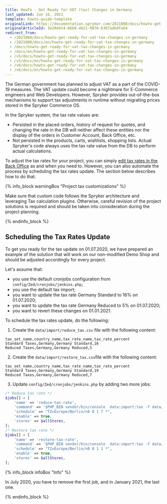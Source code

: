 ```yaml
---
title: HowTo - Get Ready for VAT (tax) Changes in Germany
last_updated: Jun 16, 2021
template: howto-guide-template
originalLink: https://documentation.spryker.com/2021080/docs/howto-get-ready-for-vat-tax-changes-in-germany
originalArticleId: 3e20d414-66b8-4621-9876-b367adbdfa64
redirect_from:
  - /2021080/docs/howto-get-ready-for-vat-tax-changes-in-germany
  - /2021080/docs/en/howto-get-ready-for-vat-tax-changes-in-germany
  - /docs/howto-get-ready-for-vat-tax-changes-in-germany
  - /docs/en/howto-get-ready-for-vat-tax-changes-in-germany
  - /v5/docs/howto-get-ready-for-vat-tax-changes-in-germany
  - /v5/docs/en/howto-get-ready-for-vat-tax-changes-in-germany
  - /v6/docs/howto-get-ready-for-vat-tax-changes-in-germany
  - /v6/docs/en/howto-get-ready-for-vat-tax-changes-in-germany
---
```


The German government has planned to adjust VAT as a part of the COVID-19 measures. The VAT update could become a nightmare for E-Commerce engineers and Web Developers. However, Spryker provides out-of-the-box mechanisms to support tax adjustments in runtime without migrating prices stored in the Spryker Commerce OS.

In the Spryker system, the tax rate values are:
- Persisted in the placed orders, history of request for quotes, and changing the rate in the DB will neither affect these entities nor the display of the orders in Customer Account, Back Office, etc.
- Not persisted in the products, carts, wishlists, shopping lists. Actual Spryker's code always uses the tax rate value from the DB to perform actual calculations.

To adjust the tax rates for your project, you can simply [edit tax rates in the Back Office](/docs/scos/user/back-office-user-guides/{{site.version}}/administration/tax-rates/managing-tax-rates.html) as and when you need to. However, you can also automate the process by scheduling the tax rates update. The section below describes how to do that.


{% info_block warningBox "Project tax customizations" %}

Make sure that custom code follows the Spryker architecture and leveraging Tax calculation plugins. Otherwise, careful revision of the project solutions is required and should be taken into consideration during the project planning.

{% endinfo_block %}

## Scheduling the Tax Rates Update

To get you ready for the tax update on 01.07.2020, we have prepared an example of the solution that will work on our non-modified Demo Shop and should be adjusted accordingly for every project.

Let's assume that:
- you use the default cronjobs configuration from `config/Zed/cronjobs/jenkins.php`;
- you use the default tax import;
- you want to update the tax rate Germany Standard to 16% on 01.07.2020;
- you want to update the tax rate Germany Reduced to 5% on 01.07.2020;
- you want to revert these changes on 01.01.2021.

To schedule the tax rates update, do the following:
1. Create the `data/import/reduce_tax.csv` file with the following content:
```
tax_set_name,country_name,tax_rate_name,tax_rate_percent
Standard Taxes,Germany,Germany Standard,16
Reduced Taxes,Germany,Germany Reduced,5
```
2. Create the `data/import/restore_tax.csv`file with the following content:
```
tax_set_name,country_name,tax_rate_name,tax_rate_percent
Standard Taxes,Germany,Germany Standard,19
Reduced Taxes,Germany,Germany Reduced,7
```
3. Update `config/Zed/cronjobs/jenkins.php` by adding two more jobs:
```php
/* Reduce tax rate */
$jobs[] = [
    'name' => 'reduce-tax-rate',
    'command' => '$PHP_BIN vendor/bin/console  data:import:tax -f data/import/reduce_tax.csv',
    'schedule' => "TZ=Europe/Berlin/n0 0 1 7 *",
    'enable' => true,
    'stores' => $allStores,
];
/* Restore tax rate */
$jobs[] = [
    'name' => 'restore-tax-rate',
    'command' => '$PHP_BIN vendor/bin/console  data:import:tax -f data/import/restore_tax.csv',
    'schedule' => "TZ=Europe/Berlin/n0 0 1 1 *",
    'enable' => true,
    'stores' => $allStores,
];
```
{% info_block infoBox "Info" %}

In July 2020, you have to remove the first job, and in January 2021, the last one.

{% endinfo_block %}
